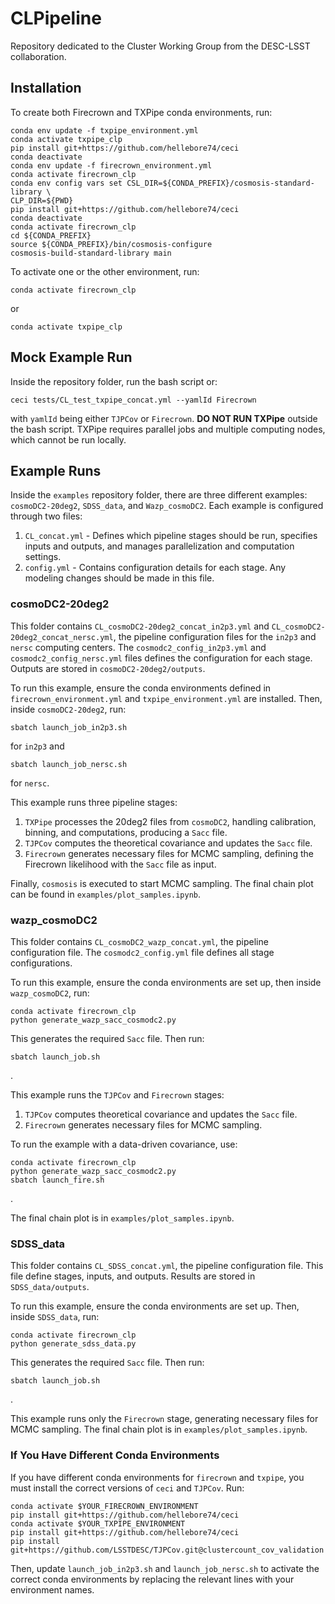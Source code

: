 # CLPipeline
Repository dedicated to the Cluster Working Group from the DESC-LSST collaboration.

## Installation
To create both Firecrown and TXPipe conda environments, run:
```
conda env update -f txpipe_environment.yml
conda activate txpipe_clp
pip install git+https://github.com/hellebore74/ceci
conda deactivate
conda env update -f firecrown_environment.yml
conda activate firecrown_clp
conda env config vars set CSL_DIR=${CONDA_PREFIX}/cosmosis-standard-library \
CLP_DIR=${PWD}
pip install git+https://github.com/hellebore74/ceci
conda deactivate
conda activate firecrown_clp
cd ${CONDA_PREFIX}
source ${CONDA_PREFIX}/bin/cosmosis-configure
cosmosis-build-standard-library main
```
To activate one or the other environment, run:
```
conda activate firecrown_clp
```
or
```
conda activate txpipe_clp
```

## Mock Example Run
Inside the repository folder, run the bash script or:
```
ceci tests/CL_test_txpipe_concat.yml --yamlId Firecrown
```
with `yamlId` being either `TJPCov` or `Firecrown`. **DO NOT RUN TXPipe** outside
the bash script. TXPipe requires parallel jobs and multiple computing nodes, which
cannot be run locally.

## Example Runs
Inside the `examples` repository folder, there are three different examples:
`cosmoDC2-20deg2`, `SDSS_data`, and `Wazp_cosmoDC2`. Each example is configured
through two files:

1. `CL_concat.yml` - Defines which pipeline stages should be run, specifies
inputs and outputs, and manages parallelization and computation settings.
2. `config.yml` - Contains configuration details for each stage. Any modeling
changes should be made in this file.

### cosmoDC2-20deg2
This folder contains `CL_cosmoDC2-20deg2_concat_in2p3.yml` and
`CL_cosmoDC2-20deg2_concat_nersc.yml`, the pipeline configuration files for
the `in2p3` and `nersc` computing centers. The `cosmodc2_config_in2p3.yml` and 
`cosmodc2_config_nersc.yml` files defines the configuration for each stage.
Outputs are stored in `cosmoDC2-20deg2/outputs`.

To run this example, ensure the conda environments defined in
`firecrown_environment.yml` and `txpipe_environment.yml` are installed. Then,
inside `cosmoDC2-20deg2`, run:
```
sbatch launch_job_in2p3.sh
```
for `in2p3` and
```
sbatch launch_job_nersc.sh
```
for `nersc`.

This example runs three pipeline stages:
1. `TXPipe` processes the 20deg2 files from `cosmoDC2`, handling calibration,
binning, and computations, producing a `Sacc` file.
2. `TJPCov` computes the theoretical covariance and updates the `Sacc` file.
3. `Firecrown` generates necessary files for MCMC sampling, defining the
Firecrown likelihood with the `Sacc` file as input.

Finally, `cosmosis` is executed to start MCMC sampling. The final chain plot
can be found in `examples/plot_samples.ipynb`.

### wazp_cosmoDC2
This folder contains `CL_cosmoDC2_wazp_concat.yml`, the pipeline configuration 
file. The `cosmodc2_config.yml` file defines all stage configurations.

To run this example, ensure the conda environments are set up, then inside
`wazp_cosmoDC2`, run:
```
conda activate firecrown_clp
python generate_wazp_sacc_cosmodc2.py
```
This generates the required `Sacc` file. Then run:
```
sbatch launch_job.sh
```
.

This example runs the `TJPCov` and `Firecrown` stages:
1. `TJPCov` computes theoretical covariance and updates the `Sacc` file.
2. `Firecrown` generates necessary files for MCMC sampling.

To run the example with a data-driven covariance, use:
```
conda activate firecrown_clp
python generate_wazp_sacc_cosmodc2.py
sbatch launch_fire.sh
```
.

The final chain plot is in `examples/plot_samples.ipynb`.

### SDSS_data
This folder contains `CL_SDSS_concat.yml`, the pipeline configuration file.
This file define stages, inputs, and outputs. Results are stored in `SDSS_data/outputs`.

To run this example, ensure the conda environments are set up. Then, inside
`SDSS_data`, run:
```
conda activate firecrown_clp
python generate_sdss_data.py
```
This generates the required `Sacc` file. Then run:
```
sbatch launch_job.sh
```
.

This example runs only the `Firecrown` stage, generating necessary files for
MCMC sampling. The final chain plot is in `examples/plot_samples.ipynb`.

### If You Have Different Conda Environments
If you have different conda environments for `firecrown` and `txpipe`, you must
install the correct versions of `ceci` and `TJPCov`. Run:
```
conda activate $YOUR_FIRECROWN_ENVIRONMENT
pip install git+https://github.com/hellebore74/ceci
conda activate $YOUR_TXPIPE_ENVIRONMENT
pip install git+https://github.com/hellebore74/ceci
pip install git+https://github.com/LSSTDESC/TJPCov.git@clustercount_cov_validation
```
Then, update `launch_job_in2p3.sh` and `launch_job_nersc.sh` to activate the
correct conda environments by replacing the relevant lines with your
environment names.


